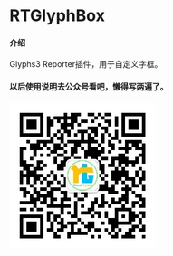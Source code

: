 # RTGlyphBox

#### 介绍
Glyphs3 Reporter插件，用于自定义字框。

#### 以后使用说明去公众号看吧，懒得写两遍了。

![输入图片说明](image/gzh.jpg)



